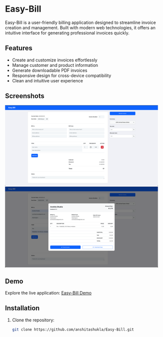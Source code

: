 # Easy-Bill

Easy-Bill is a user-friendly billing application designed to streamline invoice creation and management. Built with modern web technologies, it offers an intuitive interface for generating professional invoices quickly.

## Features

- Create and customize invoices effortlessly
- Manage customer and product information
- Generate downloadable PDF invoices
- Responsive design for cross-device compatibility
- Clean and intuitive user experience

## Screenshots

![Screenshot 1](https://github.com/anshitashukla/Easy-Bill/raw/master/src/assets/images/screenshot1.png)
![Screenshot 2](https://github.com/anshitashukla/Easy-Bill/raw/master/src/assets/images/screenshot2.png)

## Demo

Explore the live application: [Easy-Bill Demo](https://anshitashuklaeasybill.netlify.app/)

## Installation

1. Clone the repository:
   ```bash
   git clone https://github.com/anshitashukla/Easy-Bill.git
   ```
